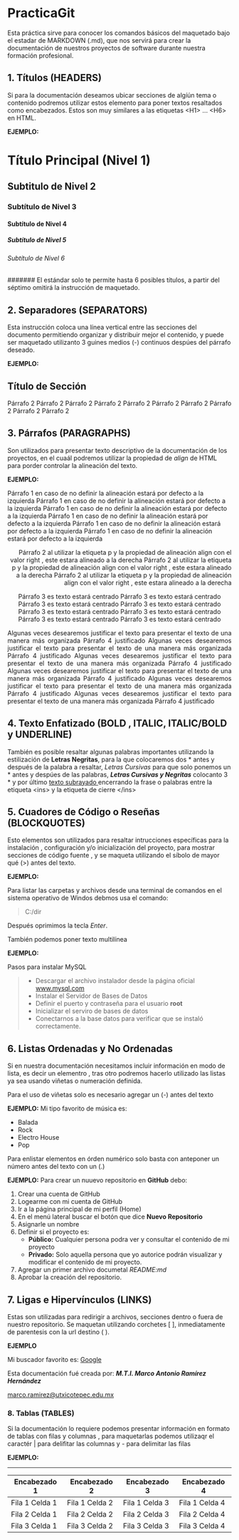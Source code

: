 # PracticaGit

Esta práctica sirve para conocer los comandos básicos del maquetado bajo el estadar de  MARKDOWN (.md), que nos servirá para crear la documentación de nuestros proyectos de software durante nuestra formación profesional.

## 1. Títulos  (HEADERS)

Si para la documentación deseamos ubicar secciones de algíún tema o contenido podremos utilizar estos elemento para poner textos resaltados como encabezados. Estos son muy similares a las etiquetas  \<H1> ... \<H6> en HTML.

**EJEMPLO:**

# Título Principal (Nivel 1) 
## Subtitulo de Nivel 2
### Subtítulo de Nivel 3
#### Subtítulo de Nivel 4
##### Subtítulo de Nivel 5
###### Subtítulo de Nivel 6
####### El estándar solo te permite hasta 6 posibles títulos, a partir del séptimo omitirá la instrucción de maquetado.

## 2. Separadores (SEPARATORS)
Esta instrucción coloca una línea vertical entre las secciones del documento permitiendo organizar y distribuir mejor el contenido, y  puede ser maquetado utilizanto 3 guines medios (-) continuos despúes del párrafo deseado.

**EJEMPLO:**

Título de Sección
---
Párrafo 2 Párrafo 2 Párrafo 2 Párrafo 2 Párrafo 2 Párrafo 2 Párrafo 2 Párrafo 2 Párrafo 2 Párrafo 2


## 3. Párrafos (PARAGRAPHS)
Son utilizados para presentar texto descriptivo de la documentación de los proyectos, en el cuaál podremos utilizar la propiedad de  *align* de HTML para porder controlar la alineación del texto.

**EJEMPLO:**

Párrafo 1 en caso de no definir la alineación estará por defecto a la izquierda Párrafo 1 en caso de no definir la alineación estará por defecto a la izquierda Párrafo 1 en caso de no definir la alineación estará por defecto a la izquierda Párrafo 1 en caso de no definir la alineación estará por defecto a la izquierda Párrafo 1 en caso de no definir la alineación estará por defecto a la izquierda Párrafo 1 en caso de no definir la alineación estará por defecto a la izquierda

<p align="right"> Párrafo 2 al utilizar la etiqueta p y la propiedad de alineación align con el valor right , este estara alineado a la derecha Párrafo 2 al utilizar la etiqueta p y la propiedad de alineación align con el valor right , este estara alineado a la derecha Párrafo 2 al utilizar la etiqueta p y la propiedad de alineación align con el valor right , este estara alineado a la derecha </p>

<p align="center"> Párrafo 3 es texto estará centrado Párrafo 3 es texto estará centrado Párrafo 3 es texto estará centrado Párrafo 3 es texto estará centrado Párrafo 3 es texto estará centrado Párrafo 3 es texto estará centrado Párrafo 3 es texto estará centrado  Párrafo 3 es texto estará centrado </p>

<p align="justify"> Algunas veces desearemos justificar el texto para presentar el texto de una manera más organizada Párrafo 4 justificado Algunas veces desearemos justificar el texto para presentar el texto de una manera más organizada Párrafo 4 justificado Algunas veces desearemos justificar el texto para presentar el texto de una manera más organizada Párrafo 4 justificado Algunas veces desearemos justificar el texto para presentar el texto de una manera más organizada Párrafo 4 justificado Algunas veces desearemos justificar el texto para presentar el texto de una manera más organizada Párrafo 4 justificado Algunas veces desearemos justificar el texto para presentar el texto de una manera más organizada Párrafo 4 justificado</p>


## 4. Texto Enfatizado (BOLD ,  ITALIC, ITALIC/BOLD  y UNDERLINE) 

También es posible resaltar algunas palabras importantes utilizando la estilización de  **Letras Negritas**, para la que  colocaremos dos * antes y después de la palabra a resaltar, *Letras Cursivas* para que solo ponemos un * antes y despúes de las palabras, ***Letras Cursivas y Negritas*** colocanto 3 *  y por último  <ins>texto subrayado </ins> encerrando la frase o palabras entre la etiqueta \<ins> y la etiqueta de cierre \</ins>


## 5. Cuadores de Código o Reseñas  (BLOCKQUOTES)

Esto elementos son utilizados para resaltar intrucciones específicas para la instalación , configuración y/o inicialización del proyecto, para mostrar secciones de código fuente , y se maqueta utilizando el síbolo de mayor qué  (>) antes del texto.

**EJEMPLO:**

Para listar las carpetas y archivos desde una terminal de comandos en el sistema operativo de Windos debmos usa el comando: 

> C:/dir

Después oprimimos la tecla *Enter*.

También podemos poner texto multilínea

**EJEMPLO:**

Pasos para instalar MySQL
> - Descargar el archivo instalador desde la página oficial  www.mysql.com
> - Instalar el Servidor de Bases de Datos
> - Definir el puerto y contraseña para el usuario **root**
> - Inicializar el serviro de bases de datos
> - Conectarnos a la base datos para verificar que se instaló correctamente.


## 6. Listas Ordenadas y No Ordenadas

Si en nuestra documentación necesitamos incluir información en modo de lista, es decir un elementro , tras otro podremos hacerlo utilizado las listas ya sea usando viñetas o numeración definida.

Para el uso de viñetas  solo es necesario agregar un (-) antes del texto

**EJEMPLO:**
Mi tipo favorito de música es:
- Balada
- Rock
- Electro House
- Pop

Para enlistar elementos en órden numérico solo basta con anteponer un número antes del texto con un (.)

**EJEMPLO:**
Para crear un nuuevo repositorio en **GitHub** debo:

1. Crear una cuenta de GitHub
2. Logearme con mi cuenta de GitHub
6. Ir a la página principal de mi perfil (Home)
7. En el menú lateral buscar el botón que dice **Nuevo Repositorio**
8. Asignarle un nombre
50. Definir si el proyecto es:
    - **Público:** Cualquier persona podra ver y consultar el contenido de mi proyecto
    - **Privado:**  Solo aquella persona que yo autorice podrán visualizar y  modificar el contenido de mi proyecto.
1. Agregar un primer archivo documetal *README:md*
1. Aprobar la creación del repositorio.


## 7. Ligas e Hipervínculos (LINKS)

Estas son utilizadas para redirigir a archivos, secciones dentro o fuera de nuestro repositorio. Se maquetan utilizando corchetes \[ \], inmediatamente de parentesis con la url destino \( \).

**EJEMPLO**

Mi buscador favorito es:  [Google](https://www.google.com)

Esta documentación fué creada por: ***M.T.I. Marco Antonio Ramírez Hernández***

<marco.ramirez@utxicotepec.edu.mx>

### 8. Tablas (TABLES)

Si la documentación lo requiere podemos presentar información en formato de tablas con filas y columnas , para maquetarlas podemos utilizaqr el caractér |  para delifitar las columnas y  -  para delimitar las filas

**EJEMPLO:**

-----------------------------------------
| Encabezado 1 | Encabezado 2 | Encabezado 3 | Encabezado 4 |
|-------------|---------------|---------------|--------------|
|Fila 1 Celda 1 | Fila 1 Celda 2 | Fila 1 Celda 3| Fila 1 Celda 4|
|Fila 2 Celda 1 | Fila 2 Celda 2 | Fila 2 Celda 3| Fila 2 Celda 4|
|Fila 3 Celda 1 | Fila 3 Celda 2 | Fila 3 Celda 3| Fila 3 Celda 4|
